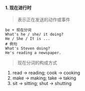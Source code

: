 #### 1. 现在进行时

> 表示正在发送的动作或事件

```
be + 现在分词
What's he / she/ it doing?
He / She / It is ...
# 例句
What's Steven doing?
He's reading a newspaper.
```

> 现在分词的构成方式

1. read -> reading;	 	cook -> cooking
2. make -> making;		take -> taking
3. sit -> sitting;				shut -> shutting